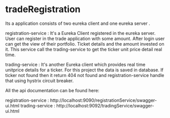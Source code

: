 # tradeRegistration

Its a application consists of two eureka client and one eureka server . 

registration-service : It's a Eureka Client registered in the eureka server. User can register in the trade application with some amount. 
After login user can get the view of their portfolio. Ticket details and the amount invested on it. This service call the trading-service 
to get the ticker unit price detail real time.

trading-service : It's another Eureka client which provides real time unitprice details for a ticker. For this project the data is saved in database.
If ticker not found then it return 404 not found and registration-service handle that using hystrix circuit breaker.

All the api documentation can be found here:

registration-service : http://localhost:9090/registrationService/swagger-ui.html
trading-service      : http://localhost:9092/tradingService/swagger-ui.html
